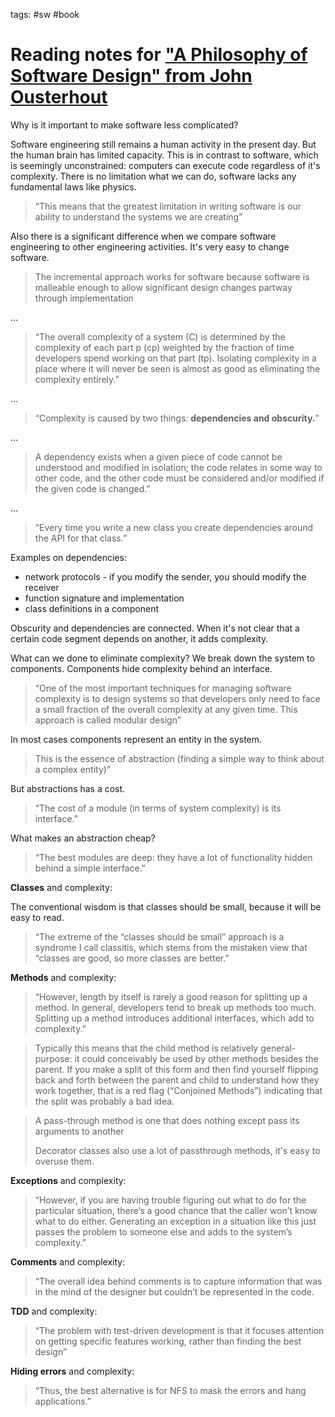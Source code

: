 tags: #sw #book

# Reading notes for ["A Philosophy of Software Design" from John Ousterhout]

Why is it important to make software less complicated?

Software engineering still remains a human activity in the present day.
But the human brain has limited capacity. This is in contrast to
software, which is seemingly unconstrained: computers can execute code
regardless of it's complexity. There is no limitation what we can do,
software lacks any fundamental laws like physics.

> “This means that the greatest limitation in writing software is our
> ability to understand the systems we are creating”

Also there is a significant difference when we compare software
engineering to other engineering activities. It's very easy to change
software.

> The incremental approach works for software because software is
> malleable enough to allow significant design changes partway through
> implementation

...

> “The overall complexity of a system (C) is determined by the
> complexity of each part p (cp) weighted by the fraction of time
> developers spend working on that part (tp). Isolating complexity in a
> place where it will never be seen is almost as good as eliminating the
> complexity entirely.”

...

> “Complexity is caused by two things: **dependencies and obscurity.**”

...

> A dependency exists when a given piece of code cannot be understood
> and modified in isolation; the code relates in some way to other code,
> and the other code must be considered and/or modified if the given
> code is changed.”

...

> “Every time you write a new class you create dependencies around the
> API for that class.”

Examples on dependencies:

-   network protocols - if you modify the sender, you should modify the
    receiver
-   function signature and implementation
-   class definitions in a component

Obscurity and dependencies are connected. When it's not clear that a
certain code segment depends on another, it adds complexity.

What can we done to eliminate complexity? We break down the system to
components. Components hide complexity behind an interface.

> “One of the most important techniques for managing software complexity
> is to design systems so that developers only need to face a small
> fraction of the overall complexity at any given time. This approach is
> called modular design”

In most cases components represent an entity in the system.

> This is the essence of abstraction (finding a simple way to think
> about a complex entity)”

But abstractions has a cost.

> “The cost of a module (in terms of system complexity) is its
> interface.”

What makes an abstraction cheap?

> “The best modules are deep: they have a lot of functionality hidden
> behind a simple interface.”

**Classes** and complexity:

The conventional wisdom is that classes should be small, because it will
be easy to read.

> “The extreme of the “classes should be small” approach is a syndrome I
> call classitis, which stems from the mistaken view that “classes are
> good, so more classes are better.”

**Methods** and complexity:

> “However, length by itself is rarely a good reason for splitting up a
> method. In general, developers tend to break up methods too much.
> Splitting up a method introduces additional interfaces, which add to
> complexity.”

> Typically this means that the child method is relatively
> general-purpose: it could conceivably be used by other methods besides
> the parent. If you make a split of this form and then find yourself
> flipping back and forth between the parent and child to understand how
> they work together, that is a red flag (“Conjoined Methods”)
> indicating that the split was probably a bad idea.

> A pass-through method is one that does nothing except pass its
> arguments to another
>
> Decorator classes also use a lot of passthrough methods, it's easy to
> overuse them.

**Exceptions** and complexity:

> “However, if you are having trouble figuring out what to do for the
> particular situation, there’s a good chance that the caller won’t know
> what to do either. Generating an exception in a situation like this
> just passes the problem to someone else and adds to the system’s
> complexity.”

**Comments** and complexity:

> “The overall idea behind comments is to capture information that was
> in the mind of the designer but couldn’t be represented in the code.

**TDD** and complexity:

> “The problem with test-driven development is that it focuses attention
> on getting specific features working, rather than finding the best
> design”

**Hiding errors** and complexity:

> “Thus, the best alternative is for NFS to mask the errors and hang
> applications.”

  ["A Philosophy of Software Design" from John Ousterhout]: https://www.goodreads.com/en/book/show/39996759
